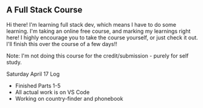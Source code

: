 ## A Full Stack Course

Hi there! I'm learning full stack dev, which means I have to do some learning. I'm taking an online free course, and marking my learnings right here! I highly encourage you to take the course yourself, or just check it out. I'll finish this over the course of a few days!!

Note: I'm not doing this course for the credit/submission - purely for self study. 


Saturday April 17 Log
- Finished Parts 1-5
- All actual work is on VS Code
- Working on country-finder and phonebook
